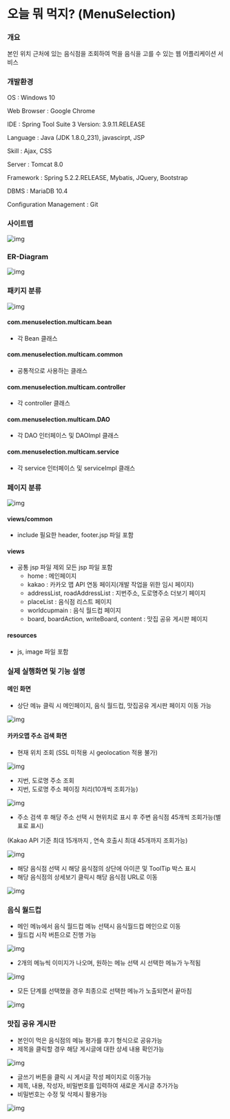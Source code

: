 # 오늘 뭐 먹지? (MenuSelection)

### 개요

본인 위치 근처에 있는 음식점을 조회하여 먹을 음식을 고를 수 있는 웹 어플리케이션 서비스



### 개발환경

OS : Windows 10

Web Browser : Google Chrome

IDE : Spring Tool Suite 3 Version: 3.9.11.RELEASE

Language : Java (JDK 1.8.0_231), javascirpt, JSP

Skill : Ajax, CSS

Server : Tomcat 8.0

Framework : Spring 5.2.2.RELEASE, Mybatis, JQuery, Bootstrap

DBMS : MariaDB 10.4

Configuration Management : Git



### 사이트맵

![img](https://lh4.googleusercontent.com/YeRMIWH27cXpNDVLkCJ_f_y0qTdaWAFUOvhzBa8ChZsA43wnv7-J1Bw0hvTmixbCfCUsbu-enXnvHkefw_FXUsVW1mm0UoTqU7pXnDxfwAshzUjRxJdpChusLh_phY3SuehtGthB8zE)





### ER-Diagram

![img](https://lh6.googleusercontent.com/-avZcqTOKdw824ouZVr99VIlcg3OD-k5RaIt4hOWHr9EOImyWtK8AZv20ztVO6IpxaAs9MUeKvArn2lCAgaYMZCJFt6ef6grXmDGl6YBsDSh6aef8yod1CkRo-V3zwSHLez_-cSleKI)



### 패키지 분류

 ![img](https://lh6.googleusercontent.com/oG3PGvNor4hAu_KBckAvHKRcrzg9tolNbJ_jagfA3swnjpa0R86b33SB1VNgkmClAxZaSjwOAYk_korAhQTwJmJqgTfXNj7NdFdQ54-Xmz2XRInfyl_CPxkr0yR0y2SSxlboLi8dNkM)

#### com.menuselection.multicam.bean

- 각 Bean 클래스

#### com.menuselection.multicam.common

- 공통적으로 사용하는 클래스

#### com.menuselection.multicam.controller

- 각 controller 클래스

#### com.menuselection.multicam.DAO

- 각 DAO 인터페이스 및 DAOImpl 클래스

#### com.menuselection.multicam.service

- 각 service 인터페이스 및 serviceImpl 클래스



### 페이지 분류

![img](https://lh6.googleusercontent.com/fGfe3FyZgfCbkTf9WimoetDsIUyBy7vnJDub9SEKT7yi2Rrgriz38XUKy79dKnKmZ0gUF7ZhAyE9Co2gu-lbo0tL8smy61UA3mFa_2AcCPqUJTUor2FGpeeqhIby9BnIJXS-XAwazVE)

#### views/common

- include 필요한 header, footer.jsp 파일 포함

#### views

- 공통 jsp 파일 제외 모든 jsp 파일 포함
  - home : 메인페이지
  - kakao : 카카오 맵 API 연동 페이지(개발 작업을 위한 임시 페이지)
  - addressList, roadAddressList : 지번주소, 도로명주소 더보기 페이지
  - placeList : 음식점 리스트 페이지
  - worldcupmain : 음식 월드컵 페이지
  - board, boardAction, writeBoard, content : 맛집 공유 게시판 페이지

#### resources

- js, image 파일 포함



### 실제 실행화면 및 기능 설명

#### 메인 화면

- 상단 메뉴 클릭 시 메인페이지, 음식 월드컵, 맛집공유 게시판 페이지 이동 가능

![img](https://lh4.googleusercontent.com/UwSQbYXVRAIInKsw-rYJHGC0s4rh_kIFBIInatSu5Irl-YIFVKrnCFibiNH__zTrqwf4bRlCvEQ-dawAvfK23SW5gWgcstYSe_1zrlWdZk0SCR2pKFiHA4GZoFIIvIaSrOXkQzBdQEI)



#### 카카오맵 주소 검색 화면

- 현재 위치 조회 (SSL 미적용 시 geolocation 적용 불가)

![img](https://lh6.googleusercontent.com/NJzha5NTsWvQCo2zAKKlUOtlFwm8TTTx9faxstjZ2bI340iJtgLLov7cE4ORnS_kzOldDye9pWzGfA6M1M-l-SwMCuy_ezHEcvu4ihHNe3k7zgNXvAONJWswO8AFMiCjkY7p38m-lBA)



- 지번, 도로명 주소 조회
- 지번, 도로명 주소 페이징 처리(10개씩 조회가능)

![img](https://lh3.googleusercontent.com/dfzJKNKgFKCI_cTJri51fa_j_rSUM0z2BptPI4D2fUWO4waITY-F240wOQGw1x6Fnl25eUxf3joZ33PeHvVSoe6rhaZAia7h2oHs38TlAMmI7N4QepKRn4W63Xu7ecjbI3p04WN4zkU)



- 주소 검색 후 해당 주소 선택 시 현위치로 표시 후 주변 음식점 45개씩 조회가능(별표로 표시)

(Kakao API 기준 최대 15개까지 , 연속 호출시 최대 45개까지 조회가능)

![img](https://lh5.googleusercontent.com/R6AKw_i0S3L_PzGDD4srbOqLch_6Yqj4B8C3iFN7uzToBVoD4CipPoqtfW5IoradG1Aibv5dvOVzrWZmjqi4ApB-90TtqKwIGu5wGTIITZO1B1uafR0vG7kveO7KTIke5GgI_aJXujY)



- 해당 음식점 선택 시 해당 음식점의 상단에 아이콘 및 ToolTip 박스 표시
- 해당 음식점의 상세보기 클릭시 해당 음식점 URL로 이동 

![img](https://lh5.googleusercontent.com/wXBYam7EK1Jt2BLOveMw-ksKH9BQxwOZzKzu3x_owTPSbDDKSHATl7Kq5-tuI3n_B98HQ5MiOAMbg9B7t4TC2b3G6FCBk_00V4m38Hy6vQi2LnuGcTN2hD3XjJvH9a0wMigf8l2SV_4)



### 음식 월드컵

- 메인 메뉴에서 음식 월드컵 메뉴 선택시 음식월드컵 메인으로 이동
- 월드컵 시작 버튼으로 진행 가능

![img](https://lh5.googleusercontent.com/bP-sab2CqCxMch_zS_jn_ixjgegvZQh0OOA7EzkHh_I7YAzqA0CyZWfP6pWNJqRcGybWaLaUJCaWgu-brrzsPxuwIVX19KRJZvmg4_st5h_mRxmwpTE5dihBJiCsTO3IIWZmTTvQC3c)





- 2개의 메뉴씩 이미지가 나오며, 원하는 메뉴 선택 시 선택한 메뉴가 누적됨

![img](https://lh3.googleusercontent.com/q0KoAL8ttoD0_oGgcopkUirNdf-s5TuoAXq_W-kx2uh6pb-co9D1sCZASrdT4mM_ZIBu1tEepv3MkEnSWNJ3ut7TIsxK6F6PTsFm9uLdZuceUYRTQFpH8R42ZyMh8giy-dJCFBYyy3U)





- 모든 단계를 선택했을 경우 최종으로 선택한 메뉴가 노출되면서 끝마침

![img](https://lh5.googleusercontent.com/78T6l-dxi_zH4g45Mi41pIqxQcFNkHNe3bd9eQhiuCeHD9tOXzshpE5CWMfa-puoIj4ZdU2_oVQ7d_vktlDnxR5RyUfxjcV5LEinp3Le-73Hc3WDL5QQXE6LAFyLkAVh4XmnuEKEsNw)



### 맛집 공유 게시판

- 본인이 먹은 음식점의 메뉴 평가를 후기 형식으로 공유가능
- 제목을 클릭할 경우 해당 게시글에 대한 상세 내용 확인가능

![img](https://lh4.googleusercontent.com/8fmDk2X0d1LOUFYKc3gT-kDrAZccVgUfuxL6ZiSc4tXsBVO1fZ-yFXRGoKZGSvKnGATipP9W_XFbl-wj02x8DsBzRQpkx_0lCJgT-yEsBhPLCxtBXO8eQLnXOLCziWikhUarlsUs1Bg)



- 글쓰기 버튼을 클릭 시 게시글 작성 페이지로 이동가능
- 제목, 내용, 작성자, 비밀번호를 입력하여 새로운 게시글 추가가능
- 비밀번호는 수정 및 삭제시 활용가능

![img](https://lh5.googleusercontent.com/27k_D-rg9AIR_bPjYRaU68TbMzt7kl049ZmqJUddaMd_DNwo35YdjODlXzbaBvuO3R2J-W7LiJxQLJdo_MIomTwu2yG9vHDibCzq16aOdh2eq05WYUnlwStllpr7glbaoYhmERvY8IM)
